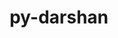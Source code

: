 ---
title: "py-darshan"
layout: cache
categories: [package, develop-2024-10-13]
meta: {"versions": ["3.4.5.0"], "compilers": ["gcc@=11.4.0", "gcc@=9.4.0", "oneapi@=2024.2.1"], "oss": ["ubuntu20.04", "ubuntu22.04"], "platforms": ["linux"], "targets": ["ppc64le", "x86_64_v3"], "stacks": ["e4s", "e4s-oneapi", "e4s-power", "root"], "num_specs": 3, "num_specs_by_stack": {"root": 3, "e4s-power": 1, "e4s": 1, "e4s-oneapi": 1}}
spec_details: [{"hash": "opfvc7zsecb5rsebkt4vnoobogq3odkd", "compiler": "gcc@=9.4.0", "versions": ["3.4.5.0"], "os": "ubuntu20.04", "platform": "linux", "target": "ppc64le", "variants": ["build_system=python_pip"], "stacks": ["root", "e4s-power"], "size": "-", "tarball": "https://binaries.spack.io/develop-2024-10-13/build_cache/linux-ubuntu20.04-ppc64le/gcc-9.4.0/py-darshan-3.4.5.0/linux-ubuntu20.04-ppc64le-gcc-9.4.0-py-darshan-3.4.5.0-opfvc7zsecb5rsebkt4vnoobogq3odkd.spack"}, {"hash": "fibl6qcjvxofq6lhnvyldw2dbna4fcdo", "compiler": "gcc@=11.4.0", "versions": ["3.4.5.0"], "os": "ubuntu22.04", "platform": "linux", "target": "x86_64_v3", "variants": ["build_system=python_pip"], "stacks": ["e4s", "root"], "size": "-", "tarball": "https://binaries.spack.io/develop-2024-10-13/build_cache/linux-ubuntu22.04-x86_64_v3/gcc-11.4.0/py-darshan-3.4.5.0/linux-ubuntu22.04-x86_64_v3-gcc-11.4.0-py-darshan-3.4.5.0-fibl6qcjvxofq6lhnvyldw2dbna4fcdo.spack"}, {"hash": "kohqeky4a7u4bekddgzrvbjdo4wd64pd", "compiler": "oneapi@=2024.2.1", "versions": ["3.4.5.0"], "os": "ubuntu22.04", "platform": "linux", "target": "x86_64_v3", "variants": ["build_system=python_pip"], "stacks": ["root", "e4s-oneapi"], "size": "-", "tarball": "https://binaries.spack.io/develop-2024-10-13/build_cache/linux-ubuntu22.04-x86_64_v3/oneapi-2024.2.1/py-darshan-3.4.5.0/linux-ubuntu22.04-x86_64_v3-oneapi-2024.2.1-py-darshan-3.4.5.0-kohqeky4a7u4bekddgzrvbjdo4wd64pd.spack"}]
---